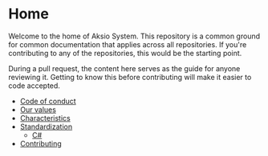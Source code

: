 # Home

Welcome to the home of Aksio System.
This repository is a common ground for common documentation that applies across all repositories.
If you're contributing to any of the repositories, this would be the starting point.

During a pull request, the content here serves as the guide for anyone reviewing it.
Getting to know this before contributing will make it easier to code accepted.

* [Code of conduct](./CODE_OF_CONDUCT.md)
* [Our values](./values.md)
* [Characteristics](./characteristics.md)
* [Standardization](./standardization.md)
  * [C#](csharp.md)
* [Contributing](./contributing.md)
